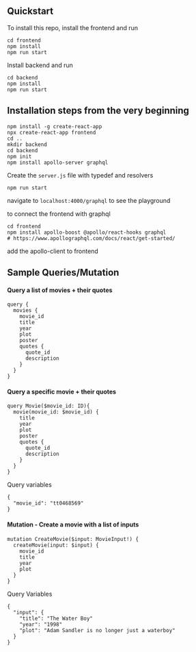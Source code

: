 ## Quickstart

To install this repo, install the frontend and run

```
cd frontend
npm install
npm run start
```

Install backend and run

```
cd backend
npm install
npm run start
```

## Installation steps from the very beginning

```
npm install -g create-react-app
npx create-react-app frontend
cd ..
mkdir backend
cd backend
npm init
npm install apollo-server graphql
```

Create the `server.js` file with typedef and resolvers

```
npm run start
```

navigate to `localhost:4000/graphql` to see the playground

to connect the frontend with graphql
```
cd frontend
npm install apollo-boost @apollo/react-hooks graphql
# https://www.apollographql.com/docs/react/get-started/
```

add the apollo-client to frontend

## Sample Queries/Mutation

#### Query a list of movies + their quotes
```
query {
  movies {
    movie_id
    title
    year
    plot
    poster
    quotes {
      quote_id
      description
    }
  }
}
```

#### Query a specific movie + their quotes
```
query Movie($movie_id: ID){
  movie(movie_id: $movie_id) {
    title
    year
    plot
    poster
    quotes {
      quote_id
      description
    }
  }
}
```
Query variables
```
{
  "movie_id": "tt0468569"
}
```

#### Mutation - Create a movie with a list of inputs

```
mutation CreateMovie($input: MovieInput!) {
  createMovie(input: $input) {
    movie_id
    title
    year
    plot
  }
}
```
Query Variables
```
{
  "input": {
    "title": "The Water Boy"
    "year": "1998"
    "plot": "Adam Sandler is no longer just a waterboy"
  }
}
```
